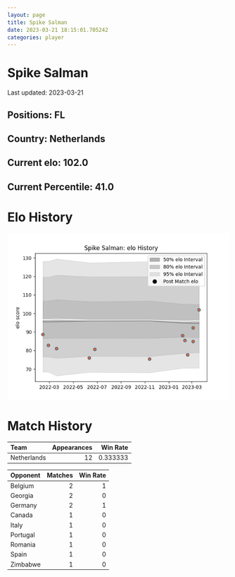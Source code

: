 ```yaml
---  
layout: page  
title: Spike Salman  
date: 2023-03-21 18:15:01.705242  
categories: player  
---
```

# Spike Salman


Last updated: 2023-03-21
## Positions: FL

## Country: Netherlands

## Current elo: 102.0

## Current Percentile: 41.0

# Elo History


![elo history](history_SpikeSalman.png)
# Match History


| Team        |   Appearances |   Win Rate |
|:------------|--------------:|-----------:|
| Netherlands |            12 |   0.333333 |

| Opponent   |   Matches |   Win Rate |
|:-----------|----------:|-----------:|
| Belgium    |         2 |          1 |
| Georgia    |         2 |          0 |
| Germany    |         2 |          1 |
| Canada     |         1 |          0 |
| Italy      |         1 |          0 |
| Portugal   |         1 |          0 |
| Romania    |         1 |          0 |
| Spain      |         1 |          0 |
| Zimbabwe   |         1 |          0 |